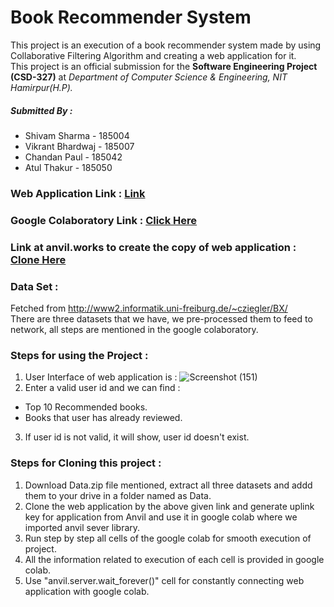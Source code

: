 # Book Recommender System
This project is an execution of a book recommender system made by using Collaborative Filtering Algorithm and creating a web application for it.<br/>
This project is an official submission for the **Software Engineering Project (CSD-327)** at *Department of Computer Science & Engineering, NIT Hamirpur(H.P).*<br/>
##### Submitted By : 
* Shivam Sharma - 185004
* Vikrant Bhardwaj - 185007
* Chandan Paul - 185042
* Atul Thakur - 185050
### Web Application Link : [Link](https://book-recommender.anvil.app/)
### Google Colaboratory Link : [Click Here](https://colab.research.google.com/drive/1h9trROB9xrIhfS5zmlB-gHJWQRcNX3im?usp=sharing)
### Link at anvil.works to create the copy of web application : [Clone Here](https://anvil.works/build#clone:FXX7AGOTRWYZASHR=PNLGIWXEI4JYNMS2EAZNYOFY)
### Data Set : 
Fetched from http://www2.informatik.uni-freiburg.de/~cziegler/BX/ <br/>
There are three datasets that we have, we pre-processed them to feed to network, all steps are mentioned in the google colaboratory.
### Steps for using the Project :
1. User Interface of web application is : 
![Screenshot (151)](https://user-images.githubusercontent.com/45414198/116284034-3fb46d00-a7aa-11eb-815b-a7a89141624d.png)
2. Enter a valid user id and we can find : 
  * Top 10 Recommended books.
  * Books that user has already reviewed.
3. If user id is not valid, it will show, user id doesn't exist.
### Steps for Cloning this project :
1. Download Data.zip file mentioned, extract all three datasets and addd them to your drive in a folder named as Data.
2. Clone the web application by the above given link and generate uplink key for application from Anvil and use it in google colab where we imported anvil sever library.
3. Run step by step all cells of the google colab for smooth execution of project.
4. All the information related to execution of each cell is provided in google colab.
5. Use "anvil.server.wait_forever()" cell for constantly connecting web application with google colab.
